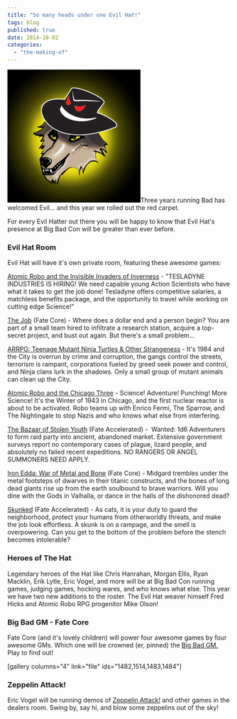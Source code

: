 ```yaml
---
title: "So many heads under one Evil Hat!"
tags: blog
published: true
date: 2014-10-02
categories: 
  - "the-making-of"
---
```


[![evilhat-wolf](/images/evilhat-wolf.jpg)](http://www.bigbadcon.com/wp-content/uploads/2014/10/evilhat-wolf.jpg)Three years running Bad has welcomed Evil... and this year we rolled out the red carpet.

For every Evil Hatter out there you will be happy to know that Evil Hat's presence at Big Bad Con will be greater than ever before.

### Evil Hat Room

Evil Hat will have it's own private room, featuring these awesome games:

 [Atomic Robo and the Invisible Invaders of Inverness](http://www.bigbadcon.com/events/atomic-robo-and-the-invisible-invaders-of-inverness/) - "TESLADYNE INDUSTRIES IS HIRING! We need capable young Action Scientists who have what it takes to get the job done! Tesladyne offers competitive salaries, a matchless benefits package, and the opportunity to travel while working on cutting edge Science!"

[The Job](http://www.bigbadcon.com/events/the-job/ "The Job") (Fate Core) - Where does a dollar end and a person begin? You are part of a small team hired to infiltrate a research station, acquire a top-secret project, and bust out again. But there's a small problem...

[ARRPG: Teenage Mutant Ninja Turtles & Other Strangeness](http://www.bigbadcon.com/events/arrpg-teenage-mutant-ninja-turtles-other-strangeness/ "ARRPG: Teenage Mutant Ninja Turtles & Other Strangeness") - It's 1984 and the City is overrun by crime and corruption, the gangs control the streets, terrorism is rampant, corporations fueled by greed seek power and control, and Ninja clans lurk in the shadows. Only a small group of mutant animals can clean up the City.

[Atomic Robo and the Chicago Three](http://www.bigbadcon.com/events/atomic-robo-and-the-chicago-three-2/ "Atomic Robo and the Chicago Three") - Science! Adventure! Punching! More Science! It's the Winter of 1943 in Chicago, and the first nuclear reactor is about to be activated. Robo teams up with Enrico Fermi, The Sparrow, and The Nightingale to stop Nazis and who knows what else from interfering.

[The Bazaar of Stolen Youth](http://www.bigbadcon.com/events/the-bazaar-of-stolen-youth/ "The Bazaar of Stolen Youth") (Fate Accelerated) -  Wanted: 1d6 Adventurers to form raid party into ancient, abandoned market. Extensive government surveys report no contemporary cases of plague, lizard people, and absolutely no failed recent expeditions. NO RANGERS OR ANGEL SUMMONERS NEED APPLY.

[Iron Edda: War of Metal and Bone](http://www.bigbadcon.com/events/iron-edda-war-of-metal-and-bone/ "Iron Edda: War of Metal and Bone") (Fate Core) - Midgard trembles under the metal footsteps of dwarves in their titanic constructs, and the bones of long dead giants rise up from the earth soulbound to brave warriors. Will you dine with the Gods in Valhalla, or dance in the halls of the dishonored dead?

[Skunked](http://www.bigbadcon.com/events/skunked/ "Skunked!") (Fate Accelerated) - As cats, it is your duty to guard the neighborhood, protect your humans from otherworldly threats, and make the job look effortless. A skunk is on a rampage, and the smell is overpowering. Can you get to the bottom of the problem before the stench becomes intolerable?

### Heroes of The Hat

Legendary heroes of the Hat like Chris Hanrahan, Morgan Ellis, Ryan Macklin, Erik Lytle, Eric Vogel, and more will be at Big Bad Con running games, judging games, hocking wares, and who knows what else. This year we have two new additions to the roster. The Evil Hat weaver himself Fred Hicks and Atomic Robo RPG progenitor Mike Olson!

### Big Bad GM - Fate Core

Fate Core (and it's lovely children) will power four awesome games by four awesome GMs. Which one will be crowned (er, pinned) the [Big Bad GM.](http://www.bigbadcon.com/events/big-bad-gm-2014/ "Big Bad GM 2014") Play to find out!

\[gallery columns="4" link="file" ids="1482,1514,1483,1484"\]

### Zeppelin Attack!

Eric Vogel will be running demos of [Zeppelin Attack!](http://www.bigbadcon.com/events/zeppelin-attack-open-demos-and-more/ "Zeppelin Attack Open Demos and more!") and other games in the dealers room. Swing by, say hi, and blow some zeppelins out of the sky!
